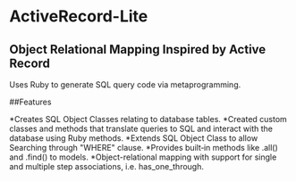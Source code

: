 # ActiveRecord-Lite

## Object Relational Mapping Inspired by Active Record

Uses Ruby to generate SQL query code via metaprogramming.

##Features

*Creates SQL Object Classes relating to database tables.
*Created custom classes and methods that translate queries to SQL and interact with the database using Ruby methods.
*Extends SQL Object Class to allow Searching through "WHERE" clause.
*Provides built‐in methods like .all() and .find() to models.
*Object-relational mapping with support for single and multiple step associations, i.e. has_one_through.
